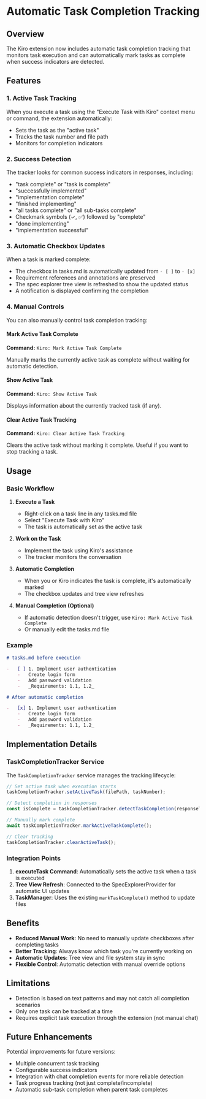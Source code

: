 # Automatic Task Completion Tracking

## Overview

The Kiro extension now includes automatic task completion tracking that monitors task execution and can automatically mark tasks as complete when success indicators are detected.

## Features

### 1. Active Task Tracking

When you execute a task using the "Execute Task with Kiro" context menu or command, the extension automatically:

-   Sets the task as the "active task"
-   Tracks the task number and file path
-   Monitors for completion indicators

### 2. Success Detection

The tracker looks for common success indicators in responses, including:

-   "task complete" or "task is complete"
-   "successfully implemented"
-   "implementation complete"
-   "finished implementing"
-   "all tasks complete" or "all sub-tasks complete"
-   Checkmark symbols (✓, ✅) followed by "complete"
-   "done implementing"
-   "implementation successful"

### 3. Automatic Checkbox Updates

When a task is marked complete:

-   The checkbox in tasks.md is automatically updated from `- [ ]` to `- [x]`
-   Requirement references and annotations are preserved
-   The spec explorer tree view is refreshed to show the updated status
-   A notification is displayed confirming the completion

### 4. Manual Controls

You can also manually control task completion tracking:

#### Mark Active Task Complete

**Command:** `Kiro: Mark Active Task Complete`

Manually marks the currently active task as complete without waiting for automatic detection.

#### Show Active Task

**Command:** `Kiro: Show Active Task`

Displays information about the currently tracked task (if any).

#### Clear Active Task Tracking

**Command:** `Kiro: Clear Active Task Tracking`

Clears the active task without marking it complete. Useful if you want to stop tracking a task.

## Usage

### Basic Workflow

1. **Execute a Task**

    - Right-click on a task line in any tasks.md file
    - Select "Execute Task with Kiro"
    - The task is automatically set as the active task

2. **Work on the Task**

    - Implement the task using Kiro's assistance
    - The tracker monitors the conversation

3. **Automatic Completion**

    - When you or Kiro indicates the task is complete, it's automatically marked
    - The checkbox updates and tree view refreshes

4. **Manual Completion (Optional)**
    - If automatic detection doesn't trigger, use `Kiro: Mark Active Task Complete`
    - Or manually edit the tasks.md file

### Example

```markdown
# tasks.md before execution

-   [ ] 1. Implement user authentication
    -   Create login form
    -   Add password validation
    -   _Requirements: 1.1, 1.2_

# After automatic completion

-   [x] 1. Implement user authentication
    -   Create login form
    -   Add password validation
    -   _Requirements: 1.1, 1.2_
```

## Implementation Details

### TaskCompletionTracker Service

The `TaskCompletionTracker` service manages the tracking lifecycle:

```typescript
// Set active task when execution starts
taskCompletionTracker.setActiveTask(filePath, taskNumber);

// Detect completion in responses
const isComplete = taskCompletionTracker.detectTaskCompletion(responseText);

// Manually mark complete
await taskCompletionTracker.markActiveTaskComplete();

// Clear tracking
taskCompletionTracker.clearActiveTask();
```

### Integration Points

1. **executeTask Command**: Automatically sets the active task when a task is executed
2. **Tree View Refresh**: Connected to the SpecExplorerProvider for automatic UI updates
3. **TaskManager**: Uses the existing `markTaskComplete()` method to update files

## Benefits

-   **Reduced Manual Work**: No need to manually update checkboxes after completing tasks
-   **Better Tracking**: Always know which task you're currently working on
-   **Automatic Updates**: Tree view and file system stay in sync
-   **Flexible Control**: Automatic detection with manual override options

## Limitations

-   Detection is based on text patterns and may not catch all completion scenarios
-   Only one task can be tracked at a time
-   Requires explicit task execution through the extension (not manual chat)

## Future Enhancements

Potential improvements for future versions:

-   Multiple concurrent task tracking
-   Configurable success indicators
-   Integration with chat completion events for more reliable detection
-   Task progress tracking (not just complete/incomplete)
-   Automatic sub-task completion when parent task completes
